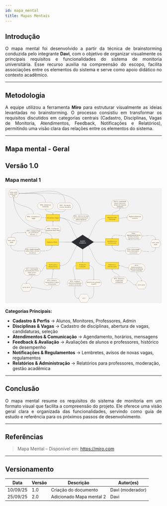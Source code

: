 ```yaml
---
id: mapa_mental
title: Mapas Mentais
---
```


## Introdução

<p align = "justify">
O mapa mental foi desenvolvido a partir da técnica de brainstorming conduzida pelo integrante <b>Davi</b>, com o objetivo de organizar visualmente os principais requisitos e funcionalidades do sistema de monitoria universitária. Esse recurso auxilia na compreensão do escopo, facilita associações entre os elementos do sistema e serve como apoio didático no contexto acadêmico.
</p>

---

## Metodologia

<p align = "justify">
A equipe utilizou a ferramenta <b>Miro</b> para estruturar visualmente as ideias levantadas no brainstorming. O processo consistiu em transformar os requisitos discutidos em categorias centrais (Cadastro, Disciplinas, Vagas de Monitoria, Atendimentos, Feedback, Notificações e Relatórios), permitindo uma visão clara das relações entre os elementos do sistema.
</p>

---

## Mapa mental - Geral

## Versão 1.0

### Mapa mental 1

![descrição](../assets/Mapas_Mentais/Fluxograma.jpg)


<div class="result" markdown>

**Categorias Principais:**
- **Cadastro & Perfis** → Alunos, Monitores, Professores, Admin  
- **Disciplinas & Vagas** → Cadastro de disciplinas, abertura de vagas, candidaturas, seleção  
- **Atendimentos & Comunicação** → Agendamento, horários, mensagens  
- **Feedback & Avaliação** → Avaliações de alunos e professores, histórico de desempenho  
- **Notificações & Regulamentos** → Lembretes, avisos de novas vagas, regulamentos  
- **Relatórios & Administração** → Relatórios para professores, moderação, gestão acadêmica  

</div>

---

## Conclusão

<p align = "justify">
O mapa mental resume os requisitos do sistema de monitoria em um formato visual que facilita a compreensão do projeto. Ele oferece uma visão geral clara e organizada das funcionalidades, servindo como guia de estudo e referência para os próximos passos de desenvolvimento.
</p>

---

## Referências

> Mapa Mental – Disponível em: https://miro.com  

---

## Versionamento

| Data     | Versão | Descrição                   | Autor(es)        |
|----------|--------|-----------------------------|------------------|
| 10/09/25 | 1.0    | Criação do documento        | Davi (moderador) |
| 25/09/25 | 2.0    | Adicionado Mapa mental 2    | Davi             |
